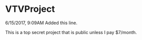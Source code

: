 # VTVProject
6/15/2017, 9:09AM  Added this line.

This is a top secret project that is public unless I pay $7/month.
